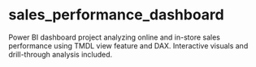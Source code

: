 # sales_performance_dashboard
Power BI dashboard project analyzing online and in-store sales performance using TMDL view feature and DAX. Interactive visuals and drill-through analysis included.
